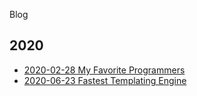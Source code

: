 Blog
## 2020
- [2020-02-28 My Favorite Programmers](20200228-my-favorite-programmers)
- [2020-06-23 Fastest Templating Engine](20200623-fastest-templating-engine)
